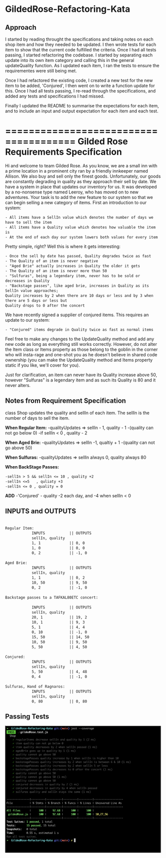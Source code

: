 # GildedRose-Refactoring-Kata

## Approach
I started by reading throught the specifications and taking notes on each shop item and how they needed to be updated.
I then wrote tests for each item to show that the current code fulfilled the criteria.
Once I had all tests passing, I started refactoring the codebase. I started by separating each update into its own item category and calling this in the general updateQuality function. As I updated each item, I ran the tests to ensure the requirementes were still being met.

Once I had refactored the existing code, I created a new test for the new item to be added, 'Conjured', I then went on to write a function update for this.
Once I had all tests passing, I re-read through the specifications, and added any tests and specifications I had missed.

Finally I updated the README to summarise the expectations for each item, and to include an input and output expectation for each item and each test. 

======================================
Gilded Rose Requirements Specification
======================================

Hi and welcome to team Gilded Rose. As you know, we are a small inn with a prime location in a
prominent city ran by a friendly innkeeper named Allison. We also buy and sell only the finest goods.
Unfortunately, our goods are constantly degrading in quality as they approach their sell by date. We
have a system in place that updates our inventory for us. It was developed by a no-nonsense type named
Leeroy, who has moved on to new adventures. Your task is to add the new feature to our system so that
we can begin selling a new category of items. First an introduction to our system:

	- All items have a SellIn value which denotes the number of days we have to sell the item
	- All items have a Quality value which denotes how valuable the item is
	- At the end of each day our system lowers both values for every item

Pretty simple, right? Well this is where it gets interesting:

	- Once the sell by date has passed, Quality degrades twice as fast
	- The Quality of an item is never negative
	- "Aged Brie" actually increases in Quality the older it gets
	- The Quality of an item is never more than 50
	- "Sulfuras", being a legendary item, never has to be sold or decreases in Quality
	- "Backstage passes", like aged brie, increases in Quality as its SellIn value approaches;
	Quality increases by 2 when there are 10 days or less and by 3 when there are 5 days or less but
	Quality drops to 0 after the concert

We have recently signed a supplier of conjured items. This requires an update to our system:

	- "Conjured" items degrade in Quality twice as fast as normal items

Feel free to make any changes to the UpdateQuality method and add any new code as long as everything
still works correctly. However, do not alter the Item class or Items property as those belong to the
goblin in the corner who will insta-rage and one-shot you as he doesn't believe in shared code
ownership (you can make the UpdateQuality method and Items property static if you like, we'll cover
for you).

Just for clarification, an item can never have its Quality increase above 50, however "Sulfuras" is a
legendary item and as such its Quality is 80 and it never alters.

## Notes from Requirement Specification

class Shop updates the quality and sellIn of each item. The sellIn is the number of days to sell the item.

**When Regular Item:**
    -qualityUpdates => sellIn - 1, quality - 1
    -(quality can not go below 0)
    -if sellIn < 0 , quality - 2

**When Aged Brie:**
    -qualityUpdates => sellIn -1, qualtiy + 1
    -(quality can not go above 50)


**When Sulfuras:**
    -qualityUpdates => sellIn always 0, quality always 80

**When BackStage Passes:**

    -sellIn > 5 && sellIn <= 10 , quality +2
    -sellIn <=5   , quliaty +3
    -sellIn <= 0 , quality = 0

**ADD**
    -'Conjured' - quality -2 each day, and -4 when sellIn < 0

## INPUTS and OUTPUTS

```

Regular Item:   
            INPUTS           || OUTPUTS
            sellIn, quality
            1, 1             || 0, 0
            1, 0             || 0, 0 
            0, 2             || -1, 0

Aged Brie:  
            INPUTS           || OUTPUTS
            sellIn, quality
            1, 1             || 0, 2
            10, 50           || 9, 50  
            0, 2             || -1, 0  

Backstage passes to a TAFKAL80ETC concert:

            INPUTS           || OUTPUTS
            sellIn, quality
            20, 1            || 19, 2
            10, 1            || 9, 3  
            5, 1             || 4, 4
            0, 10            || -1, 0
            15, 50           || 14, 50
            10, 50           || 9, 50
            5, 50            || 4, 50

Conjured:
            INPUTS           || OUTPUTS
            sellIn, quality
            5, 50            || 4, 48
            0, 4             || -1, 0

Sulfuras, Hand of Ragnaros:
            INPUTS           || OUTPUTS
            sellIn, quality
            0, 80            || 0, 80

```

## Passing Tests

![Passing Tests](./images/GildedRosePassingTests.png)